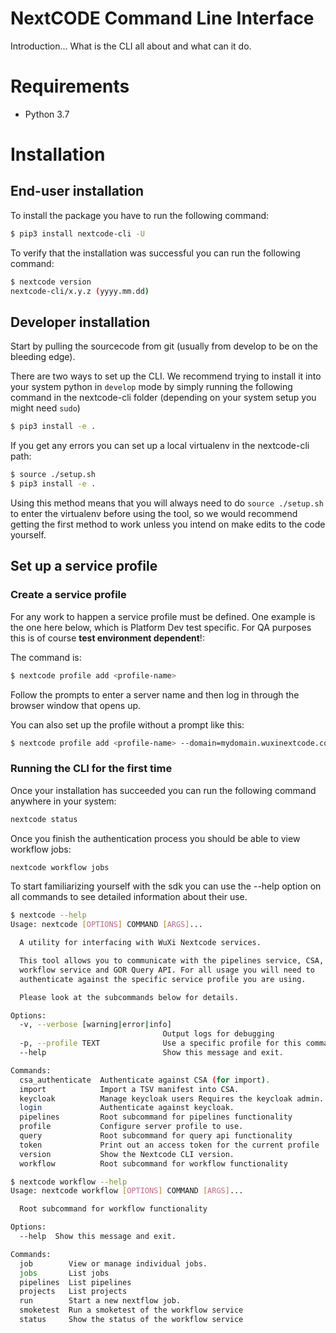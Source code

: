 # NextCODE Command Line Interface

Introduction... What is the CLI all about and what can it do.

# Requirements
 * Python 3.7

# Installation

## End-user installation
To install the package you have to run the following command:
```bash
$ pip3 install nextcode-cli -U
```

To verify that the installation was successful you can run the following command:
```bash
$ nextcode version
nextcode-cli/x.y.z (yyyy.mm.dd)
```

## Developer installation
Start by pulling the sourcecode from git (usually from develop to be on the bleeding edge).

There are two ways to set up the CLI. We recommend trying to install it into your system python in `develop` mode by simply running the following command in the nextcode-cli folder (depending on your system setup you might need `sudo`)
```bash
$ pip3 install -e .
```

If you get any errors you can set up a local virtualenv in the nextcode-cli path:
```bash
$ source ./setup.sh
$ pip3 install -e .
```
Using this method means that you will always need to do `source ./setup.sh` to enter the virtualenv before using the tool, so we would recommend getting the first method to work unless you intend on make edits to the code yourself.

## Set up a service profile
### Create a service profile
For any work to happen a service profile must be defined. One example is the one here below, which is Platform Dev test specific. For QA purposes this is of course **test environment dependent**!:

The command is:
```bash
$ nextcode profile add <profile-name>
```

Follow the prompts to enter a server name and then log in through the browser window that opens up.

You can also set up the profile without a prompt like this:
```bash
$ nextcode profile add <profile-name> --domain=mydomain.wuxinextcode.com --api-key=<key>
```

### Running the CLI for the first time

Once your installation has succeeded you can run the following command anywhere in your system:
```bash
nextcode status
```
Once you finish the authentication process you should be able to view workflow jobs:
```bash
nextcode workflow jobs
```

To start familiarizing yourself with the sdk you can use the --help option on all commands to see detailed information about their use.
```bash
$ nextcode --help
Usage: nextcode [OPTIONS] COMMAND [ARGS]...

  A utility for interfacing with WuXi Nextcode services.

  This tool allows you to communicate with the pipelines service, CSA,
  workflow service and GOR Query API. For all usage you will need to
  authenticate against the specific service profile you are using.

  Please look at the subcommands below for details.

Options:
  -v, --verbose [warning|error|info]
                                  Output logs for debugging
  -p, --profile TEXT              Use a specific profile for this command
  --help                          Show this message and exit.

Commands:
  csa_authenticate  Authenticate against CSA (for import).
  import            Import a TSV manifest into CSA.
  keycloak          Manage keycloak users Requires the keycloak admin...
  login             Authenticate against keycloak.
  pipelines         Root subcommand for pipelines functionality
  profile           Configure server profile to use.
  query             Root subcommand for query api functionality
  token             Print out an access token for the current profile
  version           Show the Nextcode CLI version.
  workflow          Root subcommand for workflow functionality

$ nextcode workflow --help
Usage: nextcode workflow [OPTIONS] COMMAND [ARGS]...

  Root subcommand for workflow functionality

Options:
  --help  Show this message and exit.

Commands:
  job        View or manage individual jobs.
  jobs       List jobs
  pipelines  List pipelines
  projects   List projects
  run        Start a new nextflow job.
  smoketest  Run a smoketest of the workflow service
  status     Show the status of the workflow service
```


